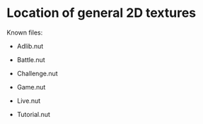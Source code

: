 # Location of general 2D textures

Known files:
 - Adlib.nut

 - Battle.nut

 - Challenge.nut

 - Game.nut

 - Live.nut

 - Tutorial.nut
